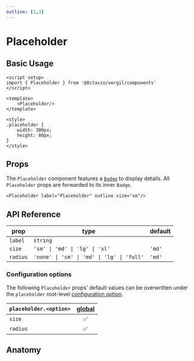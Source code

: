 ```yaml
---
outline: [2,3]
---
```


# Placeholder

<script setup>
import { Placeholder } from '@8ctavio/vergil/components'
</script>

## Basic Usage

<Demo>
    <Placeholder/>
</Demo>

```vue
<script setup>
import { Placeholder } from '@8ctavio/vergil/components'
</script>

<template>
    <Placeholder/>
</template>

<style>
.placeholder {
    width: 300px;
    height: 80px;
}
</style>
```

## Props

The `Placeholder` component features a [`Badge`](/components/badge) to display details. All `Placeholder` props are forwarded to its inner `Badge`.

```vue
<Placeholder label="Placeholder" outline size="sm"/>
```

<Demo>
    <Placeholder label="Placeholder" outline size="sm"/>
</Demo>

## API Reference

| prop | type | default |
| ---- | ---- | ------- |
| `label` | `string` | |
| `size` | `'sm' \| 'md' \| 'lg' \| 'xl'` | `'md'` |
| `radius` | `'none' \| 'sm' \| 'md' \| 'lg' \| 'full'` | `'md'` |

### Configuration options

The following `Placeholder` props' default values can be overwritten under the `placeholder` root-level [configuration option](/configuration).

| `placeholder.<option>` | [global](/configuration#global-configuration) |
| -------------- | :---: |
| `size` | ✅ |
| `radius` | ✅ |

## Anatomy

<Demo>
    <Anatomy tag="div" classes="placeholder">
        <Anatomy tag="Badge" classes="badge"/>
    </Anatomy>
</Demo>

<style scoped>
.placeholder {
    width: 300px;
    height: 80px;
}
</style>